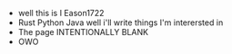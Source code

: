 - well this is I Eason1722
- Rust Python Java well i'll write things I'm interersted in
- The page INTENTIONALLY BLANK
- OWO
<!---
Eason1722/Eason1722 is a ✨ special ✨ repository because its `README.md` (this file) appears on your GitHub profile.
You can click the Preview link to take a look at your changes.
--->
